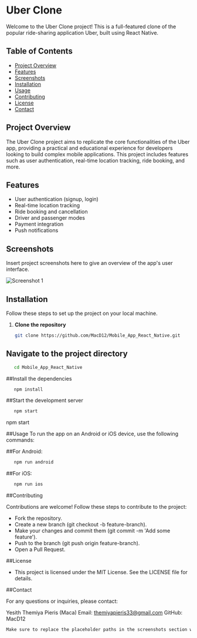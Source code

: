 # Uber Clone

Welcome to the Uber Clone project! This is a full-featured clone of the popular ride-sharing application Uber, built using React Native.

## Table of Contents

- [Project Overview](#project-overview)
- [Features](#features)
- [Screenshots](#screenshots)
- [Installation](#installation)
- [Usage](#usage)
- [Contributing](#contributing)
- [License](#license)
- [Contact](#contact)

## Project Overview

The Uber Clone project aims to replicate the core functionalities of the Uber app, providing a practical and educational experience for developers looking to build complex mobile applications. This project includes features such as user authentication, real-time location tracking, ride booking, and more.

## Features

- User authentication (signup, login)
- Real-time location tracking
- Ride booking and cancellation
- Driver and passenger modes
- Payment integration
- Push notifications

## Screenshots

Insert project screenshots here to give an overview of the app's user interface.

![Screenshot 1](assets/Uber_Clone_Screenshot.jpg)

## Installation

Follow these steps to set up the project on your local machine.

1. **Clone the repository**

   ```sh
   git clone https://github.com/MacD12/Mobile_App_React_Native.git

## Navigate to the project directory

```bash
   cd Mobile_App_React_Native
   ```


##Install the dependencies

```bash
   npm install
   ```

##Start the development server

```bash
   npm start
   ```
npm start

##Usage
To run the app on an Android or iOS device, use the following commands:

##For Android:

```bash
   npm run android
   ```

##For iOS:

```bash
   npm run ios
   ```

##Contributing

Contributions are welcome! Follow these steps to contribute to the project:

- Fork the repository.
- Create a new branch (git checkout -b feature-branch).
- Make your changes and commit them (git commit -m 'Add some feature').
- Push to the branch (git push origin feature-branch).
- Open a Pull Request.

##License

- This project is licensed under the MIT License. See the LICENSE file for details.

##Contact

For any questions or inquiries, please contact:

Yesith Themiya Pieris (Maca)
Email: themiyapieris33@gmail.com
GitHub: MacD12

```css
Make sure to replace the placeholder paths in the screenshots section with the actual paths to your screenshots. This template provides a complete guide from cloning the repository to running the project and contributing to it.
```
